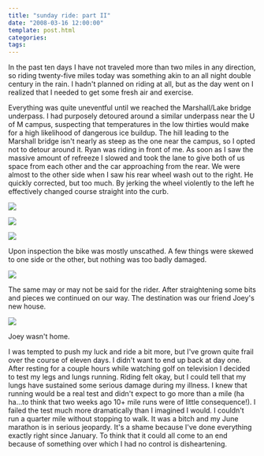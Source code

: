 ```yaml
---
title: "sunday ride: part II"
date: "2008-03-16 12:00:00"
template: post.html
categories: 
tags: 
---
```


In the past ten days I have not traveled more than two miles in any direction, so riding twenty-five miles today was something akin to an all night double century in the rain. I hadn't planned on riding at all, but as the day went on I realized that I needed to get some fresh air and exercise. 

Everything was quite uneventful until we reached the Marshall/Lake bridge underpass. I had purposely detoured around a similar underpass near the U of M campus, suspecting that temperatures in the low thirties would make for a high likelihood of dangerous ice buildup. The hill leading to the Marshall bridge isn't nearly as steep as the one near the campus, so I opted not to detour around it. Ryan was riding in front of me. As soon as I saw the massive amount of refreeze I slowed and took the lane to give both of us space from each other and the car approaching from the rear. We were almost to the other side when I saw his rear wheel wash out to the right. He quickly corrected, but too much. By jerking the wheel violently to the left he effectively changed course straight into the curb. 

![](http://slowtheory.openphoto.me.s3.amazonaws.com/custom/200803/00001-786488_800x800.jpg)

![](http://slowtheory.openphoto.me.s3.amazonaws.com/custom/200803/00002-43854f_800x800.jpg)

![](http://slowtheory.openphoto.me.s3.amazonaws.com/custom/200803/00003-702ed9_800x800.jpg)

Upon inspection the bike was mostly unscathed. A few things were skewed to one side or the other, but nothing was too badly damaged. 

![](http://slowtheory.openphoto.me.s3.amazonaws.com/custom/200803/00004-1ba8d9_800x800.jpg)

The same may or may not be said for the rider. After straightening some bits and pieces we continued on our way. The destination was our friend Joey's new house. 

![](http://slowtheory.trovebox.com/photo/3fu/create/1e7c9/800x800.jpg)

Joey wasn't home. 

I was tempted to push my luck and ride a bit more, but I've grown quite frail over the course of eleven days. I didn't want to end up back at day one. After resting for a couple hours while watching golf on television I decided to test my legs and lungs running. Riding felt okay, but I could tell that my lungs have sustained some serious damage during my illness. I knew that running would be a real test and didn't expect to go more than a mile (ha ha...to think that two weeks ago 10+ mile runs were of little consequence!). I failed the test much more dramatically than I imagined I would. I couldn't run a quarter mile without stopping to walk. It was a bitch and my June marathon is in serious jeopardy. It's a shame because I've done everything exactly right since January. To think that it could all come to an end because of something over which I had no control is disheartening.